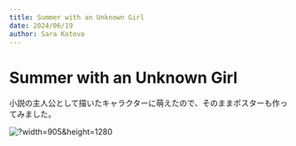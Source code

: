 ```yaml
---
title: Summer with an Unknown Girl
date: 2024/06/19
author: Sara Kotova
---
```


# Summer with an Unknown Girl

小説の主人公として描いたキャラクターに萌えたので、そのままポスターも作ってみました。

![?width=905&height=1280](/post/work/illustration/post-SummerWithAnUnknownGirl/Poster.jpg)

